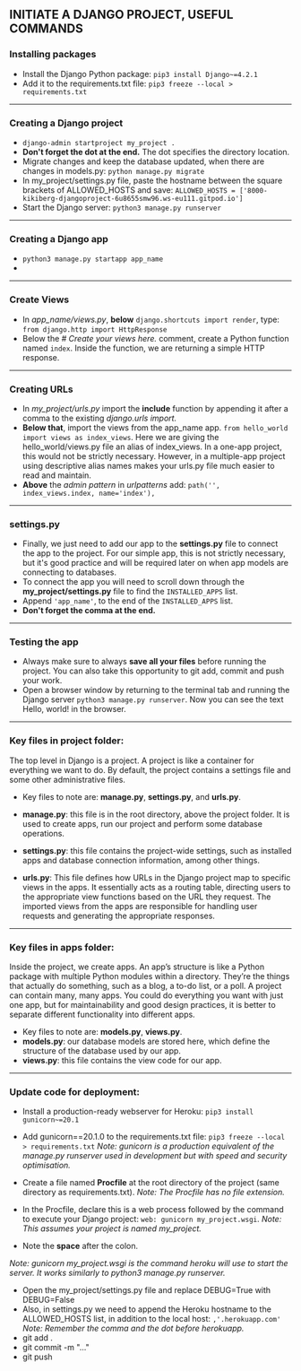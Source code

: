 ## INITIATE A DJANGO PROJECT, USEFUL COMMANDS

### Installing packages
- Install the Django Python package: `pip3 install Django~=4.2.1`
- Add it to the requirements.txt file: `pip3 freeze --local > requirements.txt`

---

### Creating a Django project 
- `django-admin startproject my_project .`
- **Don't forget the dot at the end.** The dot specifies the directory location. 
- Migrate changes and keep the database updated, when there are changes in models.py: `python manage.py migrate`
- In my_project/settings.py file, paste the hostname between the square brackets of ALLOWED_HOSTS and save: `ALLOWED_HOSTS = ['8000-kikiberg-djangoproject-6u8655smw96.ws-eu111.gitpod.io']`
- Start the Django server: `python3 manage.py runserver`

---

### Creating a Django app
- `python3 manage.py startapp app_name`
- 
---

### Create Views
- In *app_name/views.py*, **below** `django.shortcuts import render`, type: 
`from django.http import HttpResponse`
- Below the *# Create your views here.* comment, create a Python function named `index`. 
Inside the function, we are returning a simple HTTP response.

---

### Creating URLs
- In *my_project/urls.py* import the **include** function by appending it after a comma to the existing *django.urls import.*
- **Below that**, import the views from the app_name app.
`from hello_world import views as index_views`.
Here we are giving the hello_world/views.py file an alias of index_views. In a one-app project, this would not be strictly necessary. However, in a multiple-app project using descriptive alias names makes your urls.py file much easier to read and maintain.
- **Above** the *admin pattern* in *urlpatterns* add:
`path('', index_views.index, name='index'),`

---

### settings.py
- Finally, we just need to add our app to the **settings.py** file to connect the app to the project. For our simple app, this is not strictly necessary, but it's good practice and will be required later on when app models are connecting to databases.
- To connect the app you will need to scroll down through the **my_project/settings.py** file to find the `INSTALLED_APPS` list.
- Append `'app_name'`, to the end of the `INSTALLED_APPS` list.
- **Don't forget the comma at the end.**

---

### Testing the app
- Always make sure to always **save all your files** before running the project. You can also take this opportunity to git add, commit and push your work.
- Open a browser window by returning to the terminal tab and running the Django server `python3 manage.py runserver`. Now you can see the text Hello, world! in the browser.

---

### Key files in project folder:
The top level in Django is a project. A project is like a container for everything we want to do. By default, the project contains a settings file and some other administrative files.
- Key files to note are: **manage.py**, **settings.py**, and **urls.py**.

- **manage.py**: this file is in the root directory, above the project folder. It is used to create apps, run our project and perform some database operations.
- **settings.py**: this file contains the project-wide settings, such as installed apps and database connection information, among other things.
- **urls.py**: This file defines how URLs in the Django project map to specific views in the apps. It essentially acts as a routing table, directing users to the appropriate view functions based on the URL they request. The imported views from the apps are responsible for handling user requests and generating the appropriate responses.

---

### Key files in apps folder:
Inside the project, we create apps. An app’s structure is like a Python package with multiple Python modules within a directory. They’re the things that actually do something, such as a blog, a to-do list, or a poll. A project can contain many, many apps. You could do everything you want with just one app, but for maintainability and good design practices, it is better to separate different functionality into different apps.
- Key files to note are: **models.py**, **views.py**.
- **models.py**: our database models are stored here, which define the structure of the database used by our app.
- **views.py**: this file contains the view code for our app. 

---

### Update code for deployment:
- Install a production-ready webserver for Heroku: `pip3 install gunicorn~=20.1`
- Add gunicorn==20.1.0 to the requirements.txt file: `pip3 freeze --local > requirements.txt`
*Note: gunicorn is a production equivalent of the manage.py runserver used in development but with speed and security optimisation.*

- Create a file named **Procfile** at the root directory of the project (same directory as requirements.txt).
*Note: The Procfile has no file extension.*
- In the Procfile, declare this is a web process followed by the command to execute your Django project: `web: gunicorn my_project.wsgi`. *Note: This assumes your project is named my_project.*
- Note the **space** after the colon.

*Note: gunicorn my_project.wsgi is the command heroku will use to start the server. It works similarly to python3 manage.py runserver.*

- Open the my_project/settings.py file and replace DEBUG=True with DEBUG=False
- Also, in settings.py we need to append the Heroku hostname to the ALLOWED_HOSTS list, in addition to the local host: `,'.herokuapp.com'` *Note: Remember the comma and the dot before herokuapp.*
- git add .
- git commit -m "..."
- git push
